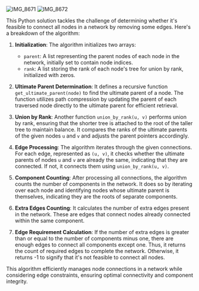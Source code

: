 ![IMG_8671](https://github.com/yadavanuj1996/algorithms-data-structures/assets/22169012/73cc3e22-66e7-4c70-b059-d28a76c7459b)
![IMG_8672](https://github.com/yadavanuj1996/algorithms-data-structures/assets/22169012/86abf8a8-ecf1-4644-9944-eaeb5fe9fb53)


This Python solution tackles the challenge of determining whether it's feasible to connect all nodes in a network by removing some edges. Here's a breakdown of the algorithm:

1. **Initialization**: The algorithm initializes two arrays:
   - `parent`: A list representing the parent nodes of each node in the network, initially set to contain node indices.
   - `rank`: A list storing the rank of each node's tree for union by rank, initialized with zeros.

2. **Ultimate Parent Determination**: It defines a recursive function `get_ultimate_parent(node)` to find the ultimate parent of a node. The function utilizes path compression by updating the parent of each traversed node directly to the ultimate parent for efficient retrieval.

3. **Union by Rank**: Another function `union_by_rank(u, v)` performs union by rank, ensuring that the shorter tree is attached to the root of the taller tree to maintain balance. It compares the ranks of the ultimate parents of the given nodes `u` and `v` and adjusts the parent pointers accordingly.

4. **Edge Processing**: The algorithm iterates through the given connections. For each edge, represented as `(u, v)`, it checks whether the ultimate parents of nodes `u` and `v` are already the same, indicating that they are connected. If not, it connects them using `union_by_rank(u, v)`.

5. **Component Counting**: After processing all connections, the algorithm counts the number of components in the network. It does so by iterating over each node and identifying nodes whose ultimate parent is themselves, indicating they are the roots of separate components.

6. **Extra Edges Counting**: It calculates the number of extra edges present in the network. These are edges that connect nodes already connected within the same component.

7. **Edge Requirement Calculation**: If the number of extra edges is greater than or equal to the number of components minus one, there are enough edges to connect all components except one. Thus, it returns the count of required edges to complete the network. Otherwise, it returns -1 to signify that it's not feasible to connect all nodes.

This algorithm efficiently manages node connections in a network while considering edge constraints, ensuring optimal connectivity and component integrity.

